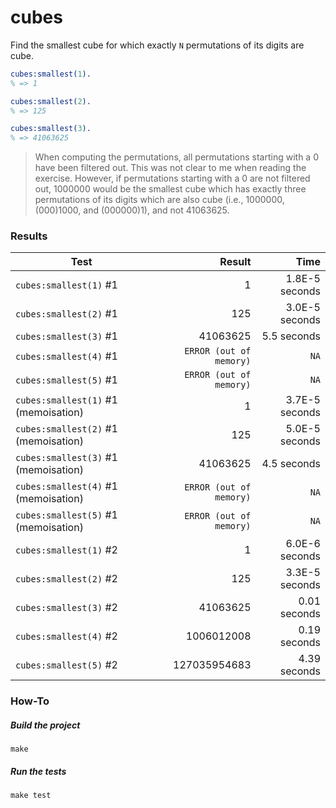 cubes
=====

Find the smallest cube for which exactly `N` permutations of its digits are cube.

```erlang
cubes:smallest(1).
% => 1

cubes:smallest(2).
% => 125

cubes:smallest(3).
% => 41063625
```

> When computing the permutations, all permutations starting with a 0
> have been filtered out. This was not clear to me when reading the
> exercise. However, if permutations starting with a 0 are not
> filtered out, 1000000 would be the smallest cube which has exactly
> three permutations of its digits which are also cube (i.e.,
> 1000000, (000)1000, and (000000)1), and not 41063625.

### Results

| Test                                 | Result                   |  Time           |
|--------------------------------------|-------------------------:|----------------:|
| `cubes:smallest(1)` #1               | 1                        | 1.8E-5 seconds  |
| `cubes:smallest(2)` #1               | 125                      | 3.0E-5 seconds  |
| `cubes:smallest(3)` #1               | 41063625                 | 5.5 seconds     |
| `cubes:smallest(4)` #1               | `ERROR (out of memory)`  | `NA`            |
| `cubes:smallest(5)` #1               | `ERROR (out of memory)`  | `NA`            |
| `cubes:smallest(1)` #1 (memoisation) | 1                        | 3.7E-5 seconds  |
| `cubes:smallest(2)` #1 (memoisation) | 125                      | 5.0E-5 seconds  |
| `cubes:smallest(3)` #1 (memoisation) | 41063625                 | 4.5 seconds     |
| `cubes:smallest(4)` #1 (memoisation) | `ERROR (out of memory)`  | `NA`            |
| `cubes:smallest(5)` #1 (memoisation) | `ERROR (out of memory)`  | `NA`            |
| `cubes:smallest(1)` #2               | 1                        | 6.0E-6 seconds  |
| `cubes:smallest(2)` #2               | 125                      | 3.3E-5 seconds  |
| `cubes:smallest(3)` #2               | 41063625                 | 0.01 seconds    |
| `cubes:smallest(4)` #2               | 1006012008               | 0.19 seconds    |
| `cubes:smallest(5)` #2               | 127035954683             | 4.39 seconds    |


### How-To

##### Build the project

```
make
```

##### Run the tests

```
make test
```